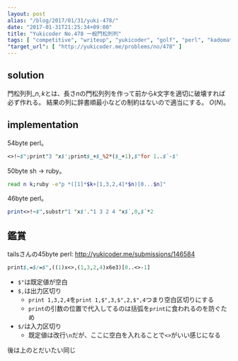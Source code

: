 ```yaml
---
layout: post
alias: "/blog/2017/01/31/yuki-478/"
date: "2017-01-31T21:25:34+09:00"
title: "Yukicoder No.478 一般門松列列"
tags: [ "competitive", "writeup", "yukicoder", "golf", "perl", "kadomatsu" ]
"target_url": [ "http://yukicoder.me/problems/no/478" ]
---
```


## solution

門松列列${}\_{n,k}$とは、長さ$n$の門松列列を作って前から$k$文字を適切に破壊すれば必ず作れる。
結果の列に辞書順最小などの制約はないので適当にする。
$O(N)$。

## implementation

$54$byte perl。

``` perl
<>!~$";print"3 "x$';print$_+$_%2*($_+1),$"for 1..$`-$'
```

$50$byte sh $\to$ ruby。

``` sh
read n k;ruby -e"p *([1]*$k+[1,3,2,4]*$n)[0...$n]"
```

$46$byte perl。

``` perl
print<>!~$",substr"1 "x$'."1 3 2 4 "x$`,0,$`*2
```

## 鑑賞

tailsさんの$45$byte perl: <http://yukicoder.me/submissions/146584>

``` perl
print$,=$/=$",((1)x<>,(1,3,2,4)x6e3)[0..<>-1]
```

-   `$"`は既定値が空白` `
-   `$,`は出力区切り
    -   `print 1,3,2,4`を`print 1,$",3,$",2,$",4`つまり空白区切りにする
    -   `print`の引数の位置で代入してるのは括弧を`print`に食われるのを防ぐため
-   `$/`は入力区切り
    -   既定値は改行`\n`だが、ここに空白を入れることで`<>`がいい感じになる

後は上のとだいたい同じ
